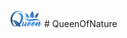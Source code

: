 <img width="50px" src="https://raw.githubusercontent.com/alamsyah-id/QueenOfNature/main/src/assets/images/MainLogo.webp">
# QueenOfNature
